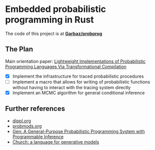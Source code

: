 # Embedded probabilistic programming in Rust

The code of this project is at [**Garbaz/probprog**](https://github.com/Garbaz/probprog)

## The Plan

Main orientation paper: [Lightweight Implementations of Probabilistic Programming Languages Via Transformational Compilation](http://proceedings.mlr.press/v15/wingate11a/wingate11a.pdf)

- [X] Implement the infrastructure for traced probabilistic procedures
- [ ] Implement a macro that allows for writing of probabilistic functions without having to interact with the tracing system directly
- [X] Implement an MCMC algorithm for general conditional inference

## Further references

- [dippl.org](http://dippl.org/)
- [probmods.org](http://probmods.org/)
- [Gen: A General-Purpose Probabilistic Programming System with Programmable Inference](https://dl.acm.org/doi/pdf/10.1145/3314221.3314642)
- [Church: a language for generative models](https://web.stanford.edu/~ngoodman/papers/churchUAI08_rev2.pdf)

